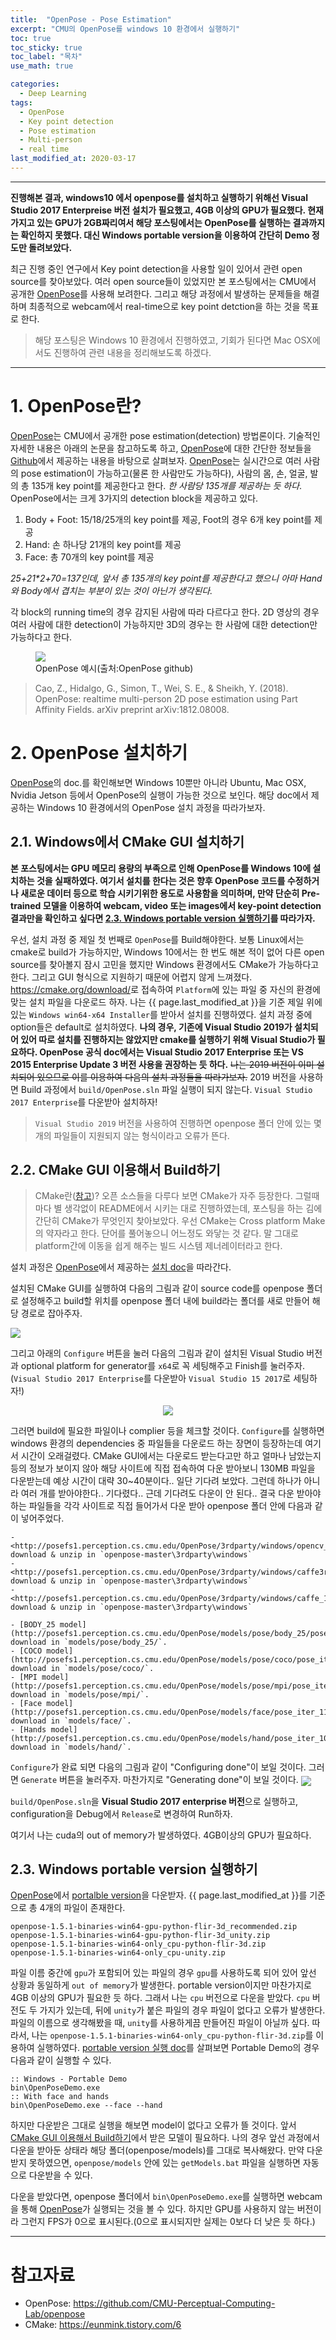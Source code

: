 ```yaml
---
title:  "OpenPose - Pose Estimation"
excerpt: "CMU의 OpenPose를 windows 10 환경에서 실행하기"
toc: true
toc_sticky: true
toc_label: "목차"
use_math: true

categories: 
  - Deep Learning
tags: 
  - OpenPose
  - Key point detection
  - Pose estimation
  - Multi-person
  - real time
last_modified_at: 2020-03-17
---
```


***

**진행해본 결과, windows10 에서 openpose를 설치하고 실행하기 위해선 Visual Studio 2017 Enterpreise 버전 설치가 필요했고, 4GB 이상의 GPU가 필요했다. 현재 가지고 있는 GPU가 2GB짜리여서 해당 포스팅에서는 OpenPose를 실행하는 결과까지는 확인하지 못했다. 대신 Windows portable version을 이용하여 간단히 Demo 정도만 돌려보았다.**

최근 진행 중인 연구에서 Key point detection을 사용할 일이 있어서 관련 open source를 찾아보았다. 여러 open source들이 있었지만 본 포스팅에서는 CMU에서 공개한 [OpenPose]를 사용해 보려한다. 그리고 해당 과정에서 발생하는 문제들을 해결하며 최종적으로 webcam에서 real-time으로 key point detction을 하는 것을 목표로 한다. 

> 해당 포스팅은 Windows 10 환경에서 진행하였고, 기회가 된다면 Mac OSX에서도 진행하여 관련 내용을 정리해보도록 하겠다.

***

# 1. OpenPose란?

[OpenPose]는 CMU에서 공개한 pose estimation(detection) 방법론이다. 
기술적인 자세한 내용은 아래의 논문을 참고하도록 하고, [OpenPose]에 대한 간단한 정보들을 [Github][OpenPose]에서 제공하는 내용을 바탕으로 살펴보자. 
[OpenPose]는 실시간으로 여러 사람의 pose estimation이 가능하고(물론 한 사람만도 가능하다), 사람의 몸, 손, 얼굴, 발의 총 135개 key point를 제공한다고 한다. 
*한 사람당 135개를 제공하는 듯 하다*. OpenPose에서는 크게 3가지의 detection block을 제공하고 있다. 

1. Body + Foot: 15/18/25개의 key point를 제공, Foot의 경우 6개 key point를 제공
2. Hand: 손 하나당 21개의 key point를 제공
3. Face: 총 70개의 key point를 제공

*25+21\*2+70=137인데, 앞서 총 135개의 key point를 제공한다고 했으니 아마 Hand와 Body에서 겹치는 부분이 있는 것이 아닌가 생각된다.*

각 block의 running time의 경우 감지된 사람에 따라 다르다고 한다. 
2D 영상의 경우 여러 사람에 대한 detection이 가능하지만 3D의 경우는 한 사람에 대한 detection만 가능하다고 한다.

<figure>
<img align='center' src="{{ site.url }}{{ site.baseurl }}/assets/images/8.openpose_on_windows/1_1_openpose_example.gif" >
<figcaption>OpenPose 예시(출처:OpenPose github)</figcaption>
</figure>

> Cao, Z., Hidalgo, G., Simon, T., Wei, S. E., & Sheikh, Y. (2018). OpenPose: realtime multi-person 2D pose estimation using Part Affinity Fields. arXiv preprint arXiv:1812.08008.

# 2. OpenPose 설치하기

[OpenPose]의 doc.를 확인해보면 Windows 10뿐만 아니라 Ubuntu, Mac OSX, Nvidia Jetson 등에서 OpenPose의 실행이 가능한 것으로 보인다. 해당 doc에서 제공하는 Windows 10 환경에서의 OpenPose 설치 과정을 따라가보자.

## 2.1. Windows에서 CMake GUI 설치하기

**본 포스팅에서는 GPU 메모리 용량의 부족으로 인해 OpenPose를 Windows 10에 설치하는 것을 실패하였다. 여기서 설치를 한다는 것은 향후 OpenPose 코드를 수정하거나 새로운 데이터 등으로 학습 시키기위한 용도로 사용함을 의미하며, 만약 단순히 Pre-trained 모델을 이용하여 webcam, video 또는 images에서 key-point detection 결과만을 확인하고 싶다면 [2.3. Windows portable version 실행하기](#23-windows-portable-version-실행하기)를 따라가자.**

우선, 설치 과정 중 제일 첫 번째로 `OpenPose`를 Build해야한다. 보통 Linux에서는 cmake로 build가 가능하지만, Windows 10에서는 한 번도 해본 적이 없어 다른 open source를 찾아볼지 잠시 고민을 했지만 Windows 환경에서도 CMake가 가능하다고 한다. 그리고 GUI 형식으로 지원하기 때문에 어렵지 않게 느껴졌다.  
<https://cmake.org/download/>로 접속하여 `Platform`에 있는 파일 중 자신의 환경에 맞는 설치 파일을 다운로드 하자. 나는 {{ page.last_modified_at }}을 기준 제일 위에 있는 `Windows win64-x64 Installer`를 받아서 설치를 진행하였다. 설치 과정 중에 option들은 default로 설치하였다. **나의 경우, 기존에 Visual Studio 2019가 설치되어 있어 따로 설치를 진행하지는 않았지만 cmake를 실행하기 위해 Visual Studio가 필요하다. OpenPose 공식 doc에서는 Visual Studio 2017 Enterprise 또는 VS 2015 Enterprise Update 3 버전 사용을 권장하는 듯 하다.** ~~나는 2019 버전이 이미 설치되어 있으므로 이를 이용하여 다음의 설치 과정들을 따라가보자.~~ 2019 버전을 사용하면 Build 과정에서 `build/OpenPose.sln` 파일 실행이 되지 않는다. `Visual Studio 2017 Enterprise`를 다운받아 설치하자!

> `Visual Studio 2019` 버전을 사용하여 진행하면 openpose 폴더 안에 있는 몇 개의 파일들이 지원되지 않는 형식이라고 오류가 뜬다.

## 2.2. CMake GUI 이용해서 Build하기

> CMake란([참고](https://eunmink.tistory.com/6))? 오픈 소스들을 다루다 보면 CMake가 자주 등장한다. 그럴때마다 별 생각없이 README에서 시키는 대로 진행하였는데, 포스팅을 하는 김에 간단히 CMake가 무엇인지 찾아보았다. 우선 CMake는 Cross platform Make의 약자라고 한다. 단어를 풀어놓으니 어느정도 와닿는 것 같다. 말 그대로 platform간에 이동을 쉽게 해주는 빌드 시스템 제너레이터라고 한다.

설치 과정은 [OpenPose]에서 제공하는 [설치 doc](https://github.com/CMU-Perceptual-Computing-Lab/openpose/blob/master/doc/installation.md#Installation)을 따라간다.  

설치된 CMake GUI를 실행하여 다음의 그림과 같이 source code를 openpose 폴더로 설정해주고 build할 위치를 openpose 폴더 내에 build라는 폴더를 새로 만들어 해당 경로로 잡아주자.

<img align="center" src="{{ site.url }}{{ site.baseurl }}/assets/images/8.openpose_on_windows/2_2_cmake_build1.JPG">

그리고 아래의 `Configure` 버튼을 눌러 다음의 그림과 같이 설치된 Visual Studio 버전과 optional platform for generator를 `x64`로 꼭 세팅해주고 Finish를 눌러주자.  
(`Visual Studio 2017 Enterprise`를 다운받아 `Visual Studio 15 2017`로 세팅하자!)

<p align="center">
<img src="{{ site.url }}{{ site.baseurl }}/assets/images/8.openpose_on_windows/2_2_cmake_build2.JPG">
</p>

그러면 build에 필요한 파일이나 complier 등을 체크할 것이다. `Configure`를 실행하면 windows 환경의 dependencies 중 파일들을 다운로드 하는 장면이 등장하는데 여기서 시간이 오래걸렸다. CMake GUI에서는 다운로드 받는다고만 하고 얼마나 남았는지 등의 정보가 보이지 않아 해당 사이트에 직접 접속하여 다운 받아보니 130MB 파일을 다운받는데 예상 시간이 대략 30~40분이다.. 일단 기다려 보았다. 그런데 하나가 아니라 여러 개를 받아야한다.. 기다렸다..  근데 기다려도 다운이 안 된다.. 결국 다운 받아야하는 파일들을 각각 사이트로 직접 들어가서 다운 받아 openpose 폴더 안에 다음과 같이 넣어주었다.

    - <http://posefs1.perception.cs.cmu.edu/OpenPose/3rdparty/windows/opencv_411_v14_15_2019_09_24.zip>: download & unzip in `openpose-master\3rdparty\windows` 
    - <http://posefs1.perception.cs.cmu.edu/OpenPose/3rdparty/windows/caffe3rdparty_15_2019_03_14.zip>: download & unzip in `openpose-master\3rdparty\windows` 
    - <http://posefs1.perception.cs.cmu.edu/OpenPose/3rdparty/windows/caffe_15_2019_05_16.zip>: download & unzip in `openpose-master\3rdparty\windows` 

    - [BODY_25 model](http://posefs1.perception.cs.cmu.edu/OpenPose/models/pose/body_25/pose_iter_584000.caffemodel): download in `models/pose/body_25/`.
    - [COCO model](http://posefs1.perception.cs.cmu.edu/OpenPose/models/pose/coco/pose_iter_440000.caffemodel): download in `models/pose/coco/`.
    - [MPI model](http://posefs1.perception.cs.cmu.edu/OpenPose/models/pose/mpi/pose_iter_160000.caffemodel): download in `models/pose/mpi/`.
    - [Face model](http://posefs1.perception.cs.cmu.edu/OpenPose/models/face/pose_iter_116000.caffemodel): download in `models/face/`.
    - [Hands model](http://posefs1.perception.cs.cmu.edu/OpenPose/models/hand/pose_iter_102000.caffemodel): download in `models/hand/`.

`Configure`가 완료 되면 다음의 그림과 같이 "Configuring done"이 보일 것이다. 그러면 `Generate` 버튼을 눌러주자. 마찬가지로 "Generating done"이 보일 것이다.
<img align="center" src="{{ site.url }}{{ site.baseurl }}/assets/images/8.openpose_on_windows/2_2_cmake_build3.JPG">

`build/OpenPose.sln`을 **Visual Studio 2017 enterprise 버전**으로 실행하고, configuration을 Debug에서 `Release`로 변경하여 Run하자.

여기서 나는 cuda의 out of memory가 발생하였다. 4GB이상의 GPU가 필요하다.

## 2.3. Windows portable version 실행하기

[OpenPose]에서 [portalble version](https://github.com/CMU-Perceptual-Computing-Lab/openpose/releases)을 다운받자. {{ page.last_modified_at }}를 기준으로 총 4개의 파일이 존재한다. 

    openpose-1.5.1-binaries-win64-gpu-python-flir-3d_recommended.zip
    openpose-1.5.1-binaries-win64-gpu-python-flir-3d_unity.zip
    openpose-1.5.1-binaries-win64-only_cpu-python-flir-3d.zip
    openpose-1.5.1-binaries-win64-only_cpu-unity.zip

파일 이름 중간에 `gpu`가 포함되어 있는 파일의 경우 `gpu`를 사용하도록 되어 있어 앞선 상황과 동일하게 `out of memory`가 발생한다. 
portable version이지만 마찬가지로 4GB 이상의 GPU가 필요한 듯 하다.
그래서 나는 `cpu` 버전으로 다운을 받았다. `cpu` 버전도 두 가지가 있는데, 뒤에 `unity`가 붙은 파일의 경우 파일이 없다고 오류가 발생한다. 
파일의 이름으로 생각해봤을 때, `unity`를 사용하게끔 만들어진 파일이 아닐까 싶다. 
따라서, 나는 `openpose-1.5.1-binaries-win64-only_cpu-python-flir-3d.zip`를 이용하여 실행하였다.
[portable version 실행 doc][Running on Webcam]를 살펴보면 Portable Demo의 경우 다음과 같이 실행할 수 있다.

    :: Windows - Portable Demo
    bin\OpenPoseDemo.exe
    :: With face and hands
    bin\OpenPoseDemo.exe --face --hand

하지만 다운받은 그대로 실행을 해보면 model이 없다고 오류가 뜰 것이다. 
앞서 [CMake GUI 이용해서 Build하기](#22-cmake-gui-이용해서-build하기)에서 받은 모델이 필요하다. 
나의 경우 앞선 과정에서 다운을 받아둔 상태라 해당 폴더(openpose/models)를 그대로 복사해왔다.
만약 다운받지 못하였으면, `openpose/models` 안에 있는 `getModels.bat` 파일을 실행하면 자동으로 다운받을 수 있다.

다운을 받았다면, openpose 폴더에서 `bin\OpenPoseDemo.exe`를 실행하면 webcam을 통해 [OpenPose]가 실행되는 것을 볼 수 있다.
하지만 GPU를 사용하지 않는 버전이라 그런지 FPS가 0으로 표시된다.(0으로 표시되지만 실제는 0보다 더 낮은 듯 하다.)

***

# 참고자료
* OpenPose: <https://github.com/CMU-Perceptual-Computing-Lab/openpose>
* CMake: <https://eunmink.tistory.com/6>

[OpenPose]: https://github.com/CMU-Perceptual-Computing-Lab/openpose
[Running on Webcam]: https://github.com/CMU-Perceptual-Computing-Lab/openpose/blob/v1.5.1/doc/quick_start.md#running-on-webcam